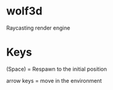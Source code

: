 # wolf3d

Raycasting render engine


# Keys

(Space) = Respawn to the initial position

arrow keys = move in the environment
